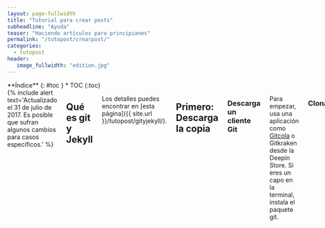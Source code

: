 ```yaml
---
layout: page-fullwidth
title: "Tutorial para crear posts"
subheadline: "Ayuda"
teaser: "Haciendo artículos para principianes"
permalink: "/tutopost/crearpost/"
categories:
  - tutopost
header:
   image_fullwidth: "edition.jpg"
---
```

<div class="row">
<div class="medium-4 medium-push-8 columns" markdown="1">
<div class="panel radius" markdown="1">
**Índice**
{: #toc }
*  TOC
{:toc}
</div>
</div><!-- /.medium-4.columns -->

<div class="medium-8 medium-pull-4 columns" markdown="1">
{% include alert text='Actualizado el 31 de julio de 2017. Es posible que sufran algunos cambios para casos específicos.' %}

## Qué es git y Jekyll

Los detalles puedes encontrar en [esta página]({{ site.url }}/tutopost/gityjekyll/).

## Primero: Descarga la copia

### Descarga un cliente Git

Para empezar, usa una aplicación como [Gitcola](https://git-cola.github.io/) o Gitkraken desde la Deepin Store. Si eres un capo en la terminal, instala el paquete git.

### Clona

Cuando inicias Git-cola selecciona clonar y escribe `git clone https://github.com/deepin-espanol/deepin-espanol.github.io.git` y aceptar.

En la terminal:

~~~
git clone https://github.com/deepin-espanol/deepin-espanol.github.io.git
~~~

## Segundo: Qué carpetas debo tocar

Como no hay interfaz web, desde tu gestor de archivos en el lugar:

* Las carpetas para páginas como " _drafts" para borradores, " _posts" para publicaciones en el blog y "pages" para páginas especiales; y
* La carpeta para las imágenes como "images".

### Preparación

1. Busca la carpeta * > _draft > ejemplo
2. Selecciona un archivo. Más detalles en la siguiente sección.
3. Pega a la carpeta * >_draft > mejorar
4. Realiza los retoques, comprueba si el código funciona correctamente.
5. Corta el archivo
6. Muévelo a post > [carpeta]. Siendo carpeta, el manual, blog o tips.

### Qué debe contener un post

Cuando creas un archivo asegúrate que contenga:

* title: "" (título)
* subheadline: "" (subtítulo)
* teaser: "" (adelanto)
* categories: (como manual, blog, app o tip)
* tags: (etiqueta)

### Código Markdown

El lenguaje que aplicamos es [Markdown](https://es.wikipedia.org/wiki/Markdown) por ser fácil de aprender, casi lo mismo a una wiki.

* Escribe `*cursiva*` sale *cursiva*
* Escribe `**negrita**` sale **negrita**
* Escribe  `[Texto del enlace aquí](URL "Título del enlace")` y creas un enlace
* Escribe `![Texto alternativo](URL "Título de la imagen")` y creas una imagen

Para aprender todas las posibilidades visita [Códigos permitidos en Markdown]({{ site.url }}/tutopost/doc/). Si quieres editar desde la web, te presentamos JBT](https://jbt.github.io/markdown-editor/) o [Diliger](http://dillinger.io/). 

## Subir los cambios

Pare realizar un commit o parche, asegúrate que hayas realizado modificaciones como los nuevos archivos que has creado.

Primero: Una vez realizado el parche tienes dos opciones:

8. Haz un push en la branch o rama "[usuario]-post".
9. Si deseas pueds añadir más parches para corregir algunos percances.
10. Cuando está listo, tendrás que hacer la orden "push" a la rama "master".
11. Si hay conflictos por aplicar paches antes de tiempo, es mejor realizar un "fetch" de la rama que vas a aplicar.

## Opcional: Crea una rama

Si deseas puedes crear una rama para evitar conflictos de edición. Desde git-cola crea una nueva rama.

9. Dale un nombre la rama "merge"
10. Hacer un "merge" en la rama "master".

<small markdown="1">[Ir al índice](#toc)</small>
{: .text-right }

### Opcional: Hacer un

En la web de Github (necesitas iniciar sesión) puedes hacer una solicitud para trasferir los cambios de tu rama a la "master:

10. Pide un "pull request", o solicitud para aplicar los parches, a la rama central.
11. Una vez revisado en la sección Issues, se aplican los parches y se elimina la rama obsoleta.

### Nota: Subir imágenes al sitio web

Este portal te permite subir imágenes a partir de la carpeta "images". Recomandamos comprimir lo máximo posible para que el navegador cargue más rápido y no desperdicie ancho de banda

## Agradecimientos

Este editor fue creado para Deepin en Español y está licenciado bajo MIT.

La fuente oficial de Git proviene del [manual de 2014](https://git-scm.com/book/es/v2).

</div><!-- /.medium-8.columns -->
</div><!-- /.row -->
